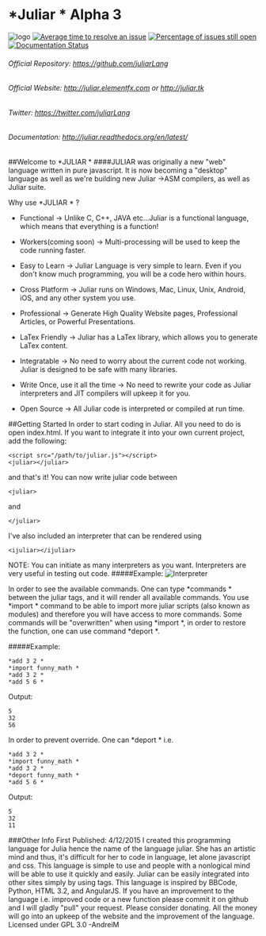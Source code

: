 # *Juliar * Alpha 3
![logo](https://cloud.githubusercontent.com/assets/11934545/9560198/1641db26-4dd6-11e5-8b7d-8aaf54ca2ea1.png)
[![Average time to resolve an issue](http://isitmaintained.com/badge/resolution/juliarLang/juliar.svg)](http://isitmaintained.com/project/juliarLang/juliar "Average time to resolve an issue")
[![Percentage of issues still open](http://isitmaintained.com/badge/open/juliarLang/juliar.svg)](http://isitmaintained.com/project/juliarLang/juliar "Percentage of issues still open")
[![Documentation Status](https://readthedocs.org/projects/juliar/badge/?version=latest)](http://juliar.readthedocs.org/en/latest/?badge=latest)


###### Official Repository: https://github.com/juliarLang
###### Official Website: http://juliar.elementfx.com or http://juliar.tk
###### Twitter: https://twitter.com/juliarLang
###### Documentation: http://juliar.readthedocs.org/en/latest/

##Welcome to *JULIAR *
####JULIAR was originally a new "web" language written in pure javascript. It is now becoming a "desktop" language as well as we're building new Juliar ->ASM compilers, as well as Juliar suite.

Why use *JULIAR * ?

- Functional -> Unlike C, C++, JAVA etc...Juliar is a functional language, which means that everything is a function!

- Workers(coming soon) -> Multi-processing will be used to keep the code running faster.

- Easy to Learn -> Juliar Language is very simple to learn. Even if you don't know much programming, you will be a code hero within hours.

- Cross Platform -> Juliar runs on Windows, Mac, Linux, Unix, Android, iOS, and any other system you use.

- Professional -> Generate High Quality Website pages, Professional Articles, or Powerful Presentations.

- LaTex Friendly -> Juliar has a LaTex library, which allows you to generate LaTex content.

- Integratable -> No need to worry about the current code not working. Juliar is designed to be safe with many libraries.

- Write Once, use it all the time -> No need to rewrite your code as Juliar interpreters and JIT compilers will upkeep it for you.

- Open Source -> All Juliar code is interpreted or compiled at run time.

##Getting Started
In order to start coding in Juliar. All you need to do is open index.html.
If you want to integrate it into your own current project, add the following:

	<script src="/path/to/juliar.js"></script>
	<juliar></juliar>

and that's it! You can now write juliar code between 

	<juliar>
	
and

    </juliar>

I've also included an interpreter that can be rendered using 

	<ijuliar></ijuliar>
	
NOTE: You can initiate as many interpreters as you want.
Interpreters are very useful in testing out code.
#####Example:
![Interpreter](http://i1382.photobucket.com/albums/ah274/andreifundrei/simple_zpsvejpkyu2.png)

In order to see the available commands. One can type *commands *  between the juliar tags, and it will render all available commands.
You use *import * command to be able to import more juliar scripts (also known as modules) and therefore you will have access to more commands. Some commands will be "overwritten" when using *import *, in order to restore the function, one can use command *deport *. 

#####Example:

	*add 3 2 *
	*import funny_math *
	*add 3 2 *
	*add 5 6 *
	
Output:

	5
	32 
	56

In order to prevent override. One can *deport * i.e.

	*add 3 2 *
	*import funny_math *
	*add 3 2 *
	*deport funny_math *
	*add 5 6 *
	
Output:

	5
	32 
	11

###Other Info
First Published: 4/12/2015
	I created this programming language for Julia hence the name of the language juliar.
	She has an artistic mind and thus, it's difficult for her to code in language, let alone javascript and css.
	This language is simple to use and people with a nonlogical mind will be able to use it quickly and easily.
	Juliar can be easily  integrated into other sites simply by using <juliar></juliar> tags.
	This language is inspired by BBCode, Python, HTML 3.2, and AngularJS.
	If you have an improvement to the language i.e. improved code or a new function please commit it on github 
	and I will gladly "pull" your request.
	Please consider donating. All the money will go into an upkeep of the website and the improvement of the language.
	Licensed under GPL 3.0
	-AndreiM
	